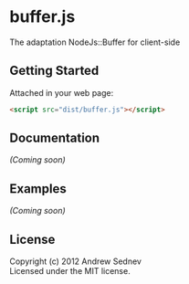 buffer.js
=========

The adaptation NodeJs::Buffer for client-side

## Getting Started

Attached in your web page:

```html
<script src="dist/buffer.js"></script>
```


## Documentation
_(Coming soon)_

## Examples
_(Coming soon)_


## License
Copyright (c) 2012 Andrew Sednev  
Licensed under the MIT license.